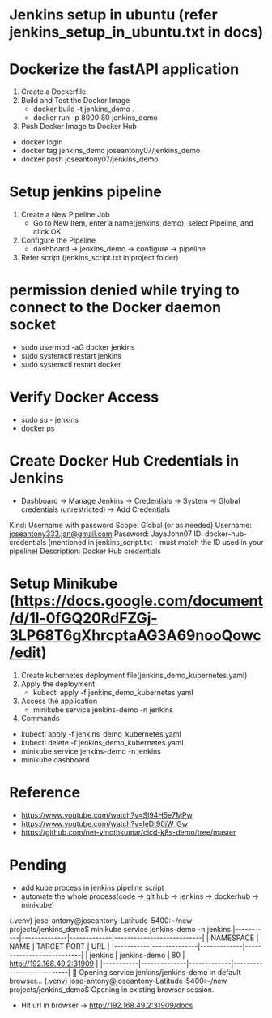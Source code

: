 

# Jenkins setup in ubuntu (refer jenkins_setup_in_ubuntu.txt in docs)

#  Dockerize the fastAPI application

1) Create a Dockerfile 
2) Build and Test the Docker Image
   - docker build -t jenkins_demo .
   - docker run -p 8000:80 jenkins_demo
3) Push Docker Image to Docker Hub
  - docker login
  - docker tag jenkins_demo joseantony07/jenkins_demo
  - docker push joseantony07/jenkins_demo

# Setup jenkins pipeline

1) Create a New Pipeline Job
   - Go to New Item, enter a name(jenkins_demo), select Pipeline, and click OK.
2) Configure the Pipeline
   - dashboard -> jenkins_demo -> configure -> pipeline
3) Refer script (jenkins_script.txt in project folder)

# permission denied while trying to connect to the Docker daemon socket

- sudo usermod -aG docker jenkins
- sudo systemctl restart jenkins
- sudo systemctl restart docker

# Verify Docker Access

- sudo su - jenkins
- docker ps

# Create Docker Hub Credentials in Jenkins

- Dashboard -> Manage Jenkins -> Credentials -> System -> Global credentials (unrestricted) -> Add Credentials

Kind: Username with password
Scope: Global (or as needed)
Username: joseantony333.jan@gmail.com
Password: JayaJohn07
ID: docker-hub-credentials (mentioned in jenkins_script.txt - must match the ID used in your pipeline)
Description: Docker Hub credentials

# Setup Minikube (https://docs.google.com/document/d/1l-0fGQ20RdFZGj-3LP68T6gXhrcptaAG3A69nooQowc/edit)

1) Create kubernetes deployment file(jenkins_demo_kubernetes.yaml)
2) Apply the deployment
   - kubectl apply -f jenkins_demo_kubernetes.yaml
3) Access the application
   - minikube service jenkins-demo -n jenkins
4) Commands
  - kubectl apply -f jenkins_demo_kubernetes.yaml
  - kubectl delete -f jenkins_demo_kubernetes.yaml
  - minikube service jenkins-demo -n jenkins
  - minikube dashboard

# Reference

- https://www.youtube.com/watch?v=Sl94H5e7MPw
- https://www.youtube.com/watch?v=leDt90jW_Gw
- https://github.com/net-vinothkumar/cicd-k8s-demo/tree/master

# Pending 

- add kube process in jenkins pipeline script
- automate the whole process(code -> git hub -> jenkins -> dockerhub -> minikube)


(.venv) jose-antony@joseantony-Latitude-5400:~/new projects/jenkins_demo$ minikube service jenkins-demo -n jenkins
|-----------|--------------|-------------|---------------------------|
| NAMESPACE |     NAME     | TARGET PORT |            URL            |
|-----------|--------------|-------------|---------------------------|
| jenkins   | jenkins-demo |          80 | http://192.168.49.2:31909 |
|-----------|--------------|-------------|---------------------------|
🎉  Opening service jenkins/jenkins-demo in default browser...
(.venv) jose-antony@joseantony-Latitude-5400:~/new projects/jenkins_demo$ Opening in existing browser session.


- Hit url in browser -> http://192.168.49.2:31909/docs
